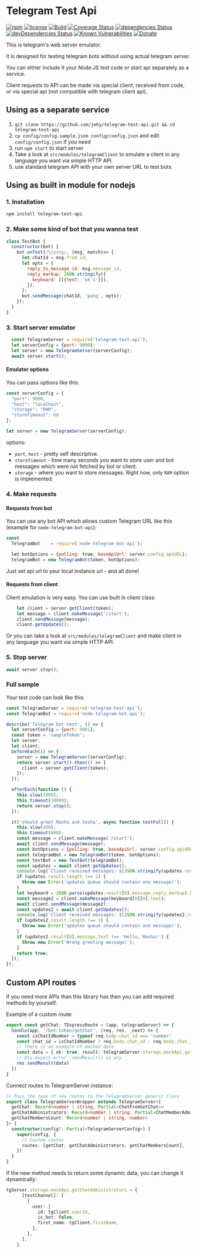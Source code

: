 # Telegram Test Api

[![npm](https://img.shields.io/npm/v/telegram-test-api.svg)](https://npm.im/telegram-test-api)
[![license](https://img.shields.io/npm/l/telegram-test-api.svg)](https://npm.im/telegram-test-api)
[![Build](https://github.com/jehy/telegram-test-api/workflows/Build/badge.svg)](https://github.com/jehy/telegram-test-api/actions/workflows/main.yml)
[![Coverage Status](https://coveralls.io/repos/github/jehy/telegram-test-api/badge.svg?branch=master)](https://coveralls.io/github/jehy/telegram-test-api?branch=master)
[![dependencies Status](https://david-dm.org/jehy/telegram-test-api/status.svg)](https://david-dm.org/jehy/telegram-test-api)
[![devDependencies Status](https://david-dm.org/jehy/telegram-test-api/dev-status.svg)](https://david-dm.org/jehy/telegram-test-api?type=dev)
[![Known Vulnerabilities](https://snyk.io/test/github/jehy/telegram-test-api/badge.svg)](https://snyk.io/test/github/jehy/telegram-test-api)
[![Donate](https://img.shields.io/badge/Donate-PayPal-green.svg)](https://www.paypal.me/jehyrus)

This is telegram's web server emulator.

It is designed for testing telegram bots without using actual telegram server.

You can either include it your Node.JS test code or start api separately as a service.

Client requests to API can be made via special client, received from code, or via special api (not compatible with telegram client api).

## Using as a separate service

1. `git clone https://github.com/jehy/telegram-test-api.git && cd telegram-test-api`
2. `cp config/config.sample.json config/config.json` and edit `config/config.json` if you need
3. run `npm start` to start server
3. Take a look at `src/modules/telegramClient` to emulate a client in any 
language you want via simple HTTP API.
4. use standard telegram API with your own server URL to test bots.

## Using as built in module for nodejs

### 1. Installation

```bash
npm install telegram-test-api
```
### 2. Make some kind of bot that you wanna test
```js
class TestBot {
  constructor(bot) {
    bot.onText(/\/ping/, (msg, match)=> {
      let chatId = msg.from.id;
      let opts = {
        reply_to_message_id: msg.message_id,
        reply_markup: JSON.stringify({
          keyboard: [[{text: 'ok 1'}]],
        }),
      };
      bot.sendMessage(chatId, 'pong', opts);
    });
  }
}
```

### 3. Start server emulator

```js
  const TelegramServer = require('telegram-test-api');
  let serverConfig = {port: 9000};
  let server = new TelegramServer(serverConfig);
  await server.start();
```

#### Emulator options

You can pass options like this:
```js
const serverConfig = {
  "port": 9000,
  "host": "localhost",
  "storage": "RAM",
  "storeTimeout": 60
};

let server = new TelegramServer(serverConfig);
```
options:
* `port`, `host` - pretty self descriptive.
* `storeTimeout` - how many seconds you want to store user and bot messages which were not fetched
by bot or client.
* `storage` - where you want to store messages. Right now, only `RAM` option is implemented.

### 4. Make requests

#### Requests from bot

You can use any bot API which allows custom Telegram URL like this
(example for `node-telegram-bot-api`):
```js
const 
  TelegramBot    = require('node-telegram-bot-api');

  let botOptions = {polling: true, baseApiUrl: server.config.apiURL};
  telegramBot = new TelegramBot(token, botOptions);
```
Just set api url to your local instance url - and all done!

#### Requests from client

Client emulation is very easy. You can use built in client class:
```js
    let client = server.getClient(token);
    let message = client.makeMessage('/start');
    client.sendMessage(message);
    client.getUpdates();
```

Or you can take a look at `src/modules/telegramClient` and make client in any 
language you want via simple HTTP API.

### 5. Stop server

```js
await server.stop();
```

### Full sample

Your test code can look like this:
```js
const TelegramServer = require('telegram-test-api');
const TelegramBot = require('node-telegram-bot-api');

describe('Telegram bot test', () => {
  let serverConfig = {port: 9001};
  const token = 'sampleToken';
  let server;
  let client;
  beforeEach(() => {
    server = new TelegramServer(serverConfig);
    return server.start().then(() => {
      client = server.getClient(token);
    });
  });

  afterEach(function () {
    this.slow(2000);
    this.timeout(10000);
    return server.stop();
  });

  it('should greet Masha and Sasha', async function testFull() {
    this.slow(400);
    this.timeout(800);
    const message = client.makeMessage('/start');
    await client.sendMessage(message);
    const botOptions = {polling: true, baseApiUrl: server.config.apiURL};
    const telegramBot = new TelegramBot(token, botOptions);
    const testBot = new TestBot(telegramBot);
    const updates = await client.getUpdates();
    console.log(`Client received messages: ${JSON.stringify(updates.result)}`);
    if (updates.result.length !== 1) {
      throw new Error('updates queue should contain one message!');
    }
    let keyboard = JSON.parse(updates.result[0].message.reply_markup).keyboard;
    const message2 = client.makeMessage(keyboard[0][0].text);
    await client.sendMessage(message2);
    const updates2 = await client.getUpdates();
    console.log(`Client received messages: ${JSON.stringify(updates2.result)}`);
    if (updates2.result.length !== 1) {
      throw new Error('updates queue should contain one message!');
    }
    if (updates2.result[0].message.text !== 'Hello, Masha!') {
      throw new Error('Wrong greeting message!');
    }
    return true;
  });
});
```

## Custom API routes

If you need more APIs than this library has then you can add required methods by yourself.

Example of a custom route:

```typescript
export const getChat: TExpressRoute = (app, telegramServer) => {
  handle(app, '/bot:token/getChat', (req, res, _next) => {
    const isChatIdNumber = typeof req.body.chat_id === 'number'
    const chat_id = isChatIdNumber ? req.body.chat_id : req.body.chat_id.replace('@', '')
    // There is an example of mocked data
    const data = { ok: true, result: telegramServer.storage.mockApi.getChat[chat_id] }
    // @ts-expect-error .sendResult() in any
    res.sendResult(data)
  })
}
```

Connect routes to TelegramServer instance:

```typescript
// Pass the type of new routes to the TelegramServer generic class
export class TelegramServerWrapper extends TelegramServer<{
  getChat: Record<number | string, Partial<ChatFromGetChat>>
  getChatAdministrators: Record<number | string, Partial<ChatMemberAdministrator>[]>
  getChatMembersCount: Record<number | string, number>
}> {
  constructor(config?: Partial<TelegramServerConfig>) {
    super(config, {
      // Custom routes
      routes: [getChat, getChatAdministrators, getChatMembersCount],
    })
  }
}
```

If the new method needs to return some dynamic data, you can change it dynamically:

```typescript
tgServer.storage.mockApi.getChatAdministrators = {
      [testChannel]: [
        {
          user: {
            id: tgClient.userId,
            is_bot: false,
            first_name: tgClient.firstName,
          },
        },
      ],
    }
```
